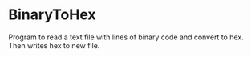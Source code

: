 # BinaryToHex

Program to read a text file with lines of binary code
and convert to hex. Then writes hex to new file.
